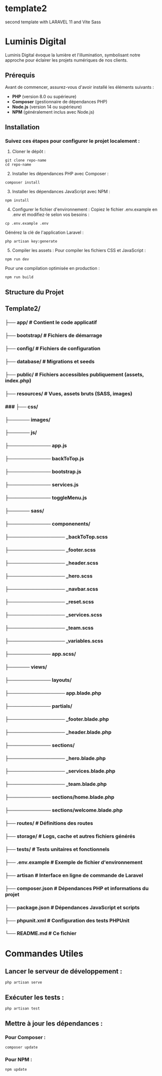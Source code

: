 # template2
second template with LARAVEL 11 and Vite Sass

# Luminis Digital

Luminis Digital évoque la lumière et l'illumination, symbolisant notre approche pour éclairer les projets numériques de nos clients.

## Prérequis

Avant de commencer, assurez-vous d'avoir installé les éléments suivants :

- **PHP** (version 8.0 ou supérieure)
- **Composer** (gestionnaire de dépendances PHP)
- **Node.js** (version 14 ou supérieure)
- **NPM** (généralement inclus avec Node.js)

## Installation

### Suivez ces étapes pour configurer le projet localement :

1. Cloner le dépôt :
```
git clone repo-name
cd repo-name
```

2. Installer les dépendances PHP avec Composer :
```
composer install
```

3. Installer les dépendances JavaScript avec NPM :
```
npm install
```

4. Configurer le fichier d'environnement :
Copiez le fichier .env.example en .env et modifiez-le selon vos besoins :
```
cp .env.example .env
```

Générez la clé de l'application Laravel :
```
php artisan key:generate
```

5. Compiler les assets :
Pour compiler les fichiers CSS et JavaScript :
```
npm run dev
```

Pour une compilation optimisée en production :
```
npm run build
```

## Structure du Projet
## Template2/
### ├── app/                # Contient le code applicatif
### ├── bootstrap/          # Fichiers de démarrage
### ├── config/             # Fichiers de configuration
### ├── database/           # Migrations et seeds
### ├── public/             # Fichiers accessibles publiquement (assets, index.php)
### ├── resources/          # Vues, assets bruts (SASS, images)
### ### ├── css/     
### ├────── images/       
### ├────── js/  
### ├──────────── app.js
### ├──────────── backToTop.js
### ├──────────── bootstrap.js
### ├──────────── services.js
### ├──────────── toggleMenu.js
### ├────── sass/  
### ├──────────── componenents/  
### ├──────────────── _backToTop.scss
### ├──────────────── _footer.scss
### ├──────────────── _header.scss
### ├──────────────── _hero.scss
### ├──────────────── _navbar.scss
### ├──────────────── _reset.scss
### ├──────────────── _services.scss
### ├──────────────── _team.scss
### ├──────────────── _variables.scss
### ├──────────── app.scss/
### ├────── views/ 
### ├──────────── layouts/  
### ├──────────────── app.blade.php
### ├──────────── partials/ 
### ├──────────────── _footer.blade.php
### ├──────────────── _header.blade.php
### ├──────────── sections/ 
### ├──────────────── _hero.blade.php
### ├──────────────── _services.blade.php
### ├──────────────── _team.blade.php
### ├──────────── sections/home.blade.php
### ├──────────── sections/welcome.blade.php
### ├── routes/             # Définitions des routes
### ├── storage/            # Logs, cache et autres fichiers générés
### ├── tests/              # Tests unitaires et fonctionnels
### ├── .env.example        # Exemple de fichier d'environnement
### ├── artisan             # Interface en ligne de commande de Laravel
### ├── composer.json       # Dépendances PHP et informations du projet
### ├── package.json        # Dépendances JavaScript et scripts
### ├── phpunit.xml         # Configuration des tests PHPUnit
### └── README.md           # Ce fichier

# Commandes Utiles
## Lancer le serveur de développement :
```
php artisan serve
```
## Exécuter les tests :
```
php artisan test
```
## Mettre à jour les dépendances :
### Pour Composer :
```
composer update
```
### Pour NPM :
```
npm update
```